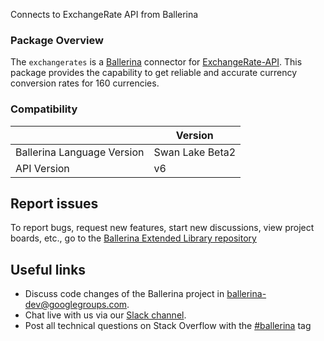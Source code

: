 Connects to ExchangeRate API from Ballerina

### Package Overview
The `exchangerates` is a [Ballerina](https://ballerina.io/) connector for [ExchangeRate-API](https://www.exchangerate-api.com/).
This package provides the capability to get reliable and accurate currency conversion rates for 160 currencies.

### Compatibility
|                               | Version               |
|-------------------------------|-----------------------|
| Ballerina Language Version    | Swan Lake Beta2       |
| API Version                   | v6                    |

## Report issues
To report bugs, request new features, start new discussions, view project boards, etc., go to the [Ballerina Extended Library repository](https://github.com/ballerina-platform/ballerina-extended-library)

## Useful links
- Discuss code changes of the Ballerina project in [ballerina-dev@googlegroups.com](mailto:ballerina-dev@googlegroups.com).
- Chat live with us via our [Slack channel](https://ballerina.io/community/slack/).
- Post all technical questions on Stack Overflow with the [#ballerina](https://stackoverflow.com/questions/tagged/ballerina) tag
